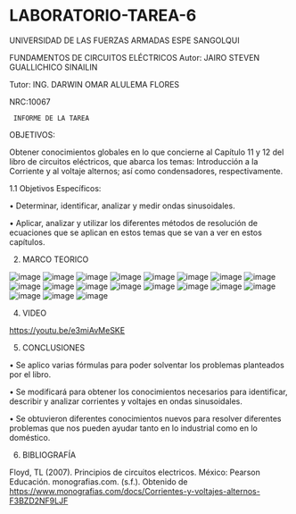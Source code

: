 # LABORATORIO-TAREA-6
UNIVERSIDAD DE LAS FUERZAS ARMADAS ESPE SANGOLQUI

FUNDAMENTOS DE CIRCUITOS ELÉCTRICOS
Autor: JAIRO STEVEN GUALLICHICO SINAILIN

Tutor: ING. DARWIN OMAR ALULEMA FLORES

NRC:10067

     INFORME DE LA TAREA
OBJETIVOS:

Obtener conocimientos globales en lo que concierne al Capítulo 11 y 12 del libro de circuitos eléctricos, que abarca  los temas: Introducción a la Corriente y al voltaje alternos; así como condensadores, respectivamente.

1.1	Objetivos Específicos:

•	Determinar, identificar, analizar y medir ondas sinusoidales.

•	Aplicar, analizar y utilizar los diferentes métodos de resolución de ecuaciones que se aplican en estos temas que se van a ver en estos capítulos.

2.	MARCO TEORICO 
 
 ![image](https://user-images.githubusercontent.com/116815201/210871442-e8ffe835-98bd-4a99-b427-dc9311048d6c.png)
![image](https://user-images.githubusercontent.com/116815201/210871464-c9ade773-c3ba-4f36-9210-9a4024073df4.png)
![image](https://user-images.githubusercontent.com/116815201/210871506-79833785-6926-4467-83e2-41df9af76bc7.png)
![image](https://user-images.githubusercontent.com/116815201/210871545-dede8322-2c4f-4e27-9f50-4ac8da063381.png)
![image](https://user-images.githubusercontent.com/116815201/210871576-a202abd2-2529-49de-94c5-0fbc6727013a.png)
![image](https://user-images.githubusercontent.com/116815201/210871735-6aee2dfd-cdda-4bf9-9565-5beb64598cec.png)
![image](https://user-images.githubusercontent.com/116815201/210871789-88200aa0-2d3f-4141-90be-66641f9ff2d0.png)
![image](https://user-images.githubusercontent.com/116815201/210871870-8a5ead19-8c39-42f6-be1d-dc10263537ec.png)
![image](https://user-images.githubusercontent.com/116815201/210871929-b6cb6b5d-196d-43dd-89b1-af07d57b4cb3.png)
![image](https://user-images.githubusercontent.com/116815201/210872201-1c6d74f9-d732-4110-959f-e1c259444ff0.png)
![image](https://user-images.githubusercontent.com/116815201/210872232-8128c52a-1bdf-43d4-9bc9-4d7c8241127d.png)
![image](https://user-images.githubusercontent.com/116815201/210872287-06627f54-cfbd-462f-b7e8-ca6ee74444fe.png)
![image](https://user-images.githubusercontent.com/116815201/210872351-d4c0e42a-22ca-4f1e-bbe0-0883a7cfa0d4.png)
![image](https://user-images.githubusercontent.com/116815201/210872390-c96716ff-4cea-4dc5-9800-dde185078f29.png)
![image](https://user-images.githubusercontent.com/116815201/210872439-d284bf87-18bb-4456-a12b-2c9ed331a3fd.png)
![image](https://user-images.githubusercontent.com/116815201/210872487-b9e7671c-e5cf-4862-9e5e-67ad36536cce.png)
![image](https://user-images.githubusercontent.com/116815201/210872539-0b69d21d-97e0-4b25-80fc-955391fa0990.png)
![image](https://user-images.githubusercontent.com/116815201/210872571-6180fc38-55ff-4b23-8bdf-c73297cba05b.png)
![image](https://user-images.githubusercontent.com/116815201/210872612-59f60e70-eefc-4c3f-bb2b-01f83b26a4f2.png)

4.	VIDEO

https://youtu.be/e3miAvMeSKE

5.	CONCLUSIONES 

•	Se aplico varias fórmulas para poder solventar los problemas planteados por el libro.

•	Se modificará para obtener los conocimientos necesarios para identificar, describir y analizar corrientes y voltajes en ondas sinusoidales.

•	Se obtuvieron diferentes conocimientos nuevos para resolver diferentes problemas que nos pueden ayudar tanto en lo industrial como en lo doméstico.

6.	BIBLIOGRAFÍA 

Floyd, TL (2007). Principios de circuitos electricos. México: Pearson Educación.
monografias.com. (s.f.). Obtenido de https://www.monografias.com/docs/Corrientes-y-voltajes-alternos-F3BZD2NF9LJF


